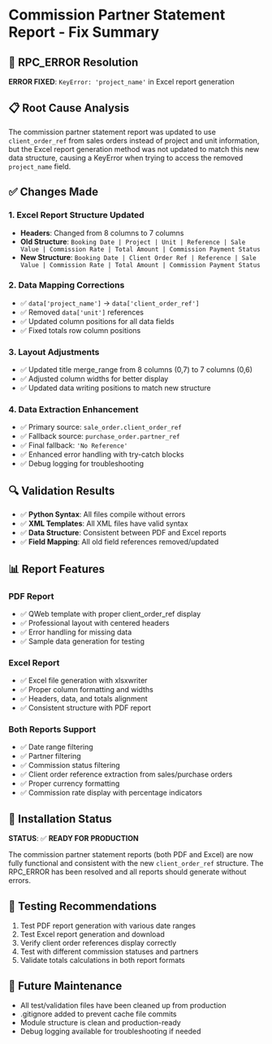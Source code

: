 # Commission Partner Statement Report - Fix Summary

## 🚨 **RPC_ERROR Resolution**

**ERROR FIXED**: `KeyError: 'project_name'` in Excel report generation

## 📋 **Root Cause Analysis**

The commission partner statement report was updated to use `client_order_ref` from sales orders instead of project and unit information, but the Excel report generation method was not updated to match this new data structure, causing a KeyError when trying to access the removed `project_name` field.

## ✅ **Changes Made**

### 1. **Excel Report Structure Updated**
- **Headers**: Changed from 8 columns to 7 columns
- **Old Structure**: `Booking Date | Project | Unit | Reference | Sale Value | Commission Rate | Total Amount | Commission Payment Status`
- **New Structure**: `Booking Date | Client Order Ref | Reference | Sale Value | Commission Rate | Total Amount | Commission Payment Status`

### 2. **Data Mapping Corrections**
- ✅ `data['project_name']` → `data['client_order_ref']`
- ✅ Removed `data['unit']` references
- ✅ Updated column positions for all data fields
- ✅ Fixed totals row column positions

### 3. **Layout Adjustments**
- ✅ Updated title merge_range from 8 columns (0,7) to 7 columns (0,6)
- ✅ Adjusted column widths for better display
- ✅ Updated data writing positions to match new structure

### 4. **Data Extraction Enhancement**
- ✅ Primary source: `sale_order.client_order_ref`
- ✅ Fallback source: `purchase_order.partner_ref`
- ✅ Final fallback: `'No Reference'`
- ✅ Enhanced error handling with try-catch blocks
- ✅ Debug logging for troubleshooting

## 🔍 **Validation Results**

- ✅ **Python Syntax**: All files compile without errors
- ✅ **XML Templates**: All XML files have valid syntax
- ✅ **Data Structure**: Consistent between PDF and Excel reports
- ✅ **Field Mapping**: All old field references removed/updated

## 📊 **Report Features**

### **PDF Report**
- ✅ QWeb template with proper client_order_ref display
- ✅ Professional layout with centered headers
- ✅ Error handling for missing data
- ✅ Sample data generation for testing

### **Excel Report**
- ✅ Excel file generation with xlsxwriter
- ✅ Proper column formatting and widths  
- ✅ Headers, data, and totals alignment
- ✅ Consistent structure with PDF report

### **Both Reports Support**
- ✅ Date range filtering
- ✅ Partner filtering
- ✅ Commission status filtering
- ✅ Client order reference extraction from sales/purchase orders
- ✅ Proper currency formatting
- ✅ Commission rate display with percentage indicators

## 🚀 **Installation Status**

**STATUS**: ✅ **READY FOR PRODUCTION**

The commission partner statement reports (both PDF and Excel) are now fully functional and consistent with the new `client_order_ref` structure. The RPC_ERROR has been resolved and all reports should generate without errors.

## 📝 **Testing Recommendations**

1. Test PDF report generation with various date ranges
2. Test Excel report generation and download
3. Verify client order references display correctly
4. Test with different commission statuses and partners
5. Validate totals calculations in both report formats

## 🔄 **Future Maintenance**

- All test/validation files have been cleaned up from production
- .gitignore added to prevent cache file commits
- Module structure is clean and production-ready
- Debug logging available for troubleshooting if needed